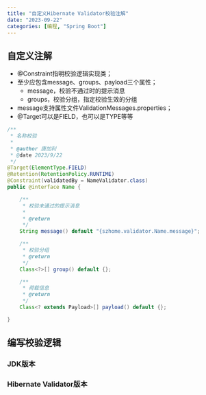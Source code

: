 ```yaml
---
title: "自定义Hibernate Validator校验注解"
date: "2023-09-22"
categories: [编程, "Spring Boot"]
---
```


## 自定义注解

- @Constraint指明校验逻辑实现类；
- 至少应包含message、groups、payload三个属性；
  - message，校验不通过时的提示消息
  - groups，校验分组，指定校验生效的分组
- message支持属性文件ValidationMessages.properties；
- @Target可以是FIELD，也可以是TYPE等等

```java
/**
 * 名称校验
 *
 * @author 唐加利
 * @date 2023/9/22
 */
@Target(ElementType.FIELD)
@Retention(RetentionPolicy.RUNTIME)
@Constraint(validatedBy = NameValidator.class)
public @interface Name {

    /**
     * 校验未通过的提示消息
     *
     * @return
     */
    String message() default "{szhome.validator.Name.message}";

    /**
     * 校验分组
     * @return
     */
    Class<?>[] group() default {};

    /**
     * 荷载信息
     * @return
     */
    Class<? extends Payload>[] payload() default {};

}
```

## 编写校验逻辑

### JDK版本



### Hibernate Validator版本

